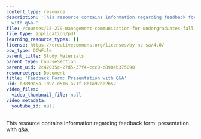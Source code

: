 ```yaml
---
content_type: resource
description: 'This resource contains information regarding feedback form: presentation
  with q&a.'
file: /courses/15-279-management-communication-for-undergraduates-fall-2012/b8899a5a1d9cd516a71f8b1a97be2b52_MIT15_279F12_presQAFdbk.pdf
file_type: application/pdf
learning_resource_types: []
license: https://creativecommons.org/licenses/by-nc-sa/4.0/
ocw_type: OCWFile
parent_title: Study Materials
parent_type: CourseSection
parent_uid: 2c42035c-27d5-37f4-ccc0-c890eb375090
resourcetype: Document
title: 'Feedback Form: Presentation with Q&A'
uid: b8899a5a-1d9c-d516-a71f-8b1a97be2b52
video_files:
  video_thumbnail_file: null
video_metadata:
  youtube_id: null
---
```

This resource contains information regarding feedback form: presentation with q&a.